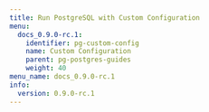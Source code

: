 ```yaml
---
title: Run PostgreSQL with Custom Configuration
menu:
  docs_0.9.0-rc.1:
    identifier: pg-custom-config
    name: Custom Configuration
    parent: pg-postgres-guides
    weight: 40
menu_name: docs_0.9.0-rc.1
info:
  version: 0.9.0-rc.1
---
```


